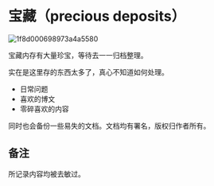 # 宝藏（precious deposits）
![1f8d000698973a4a5580](https://user-images.githubusercontent.com/3362121/40420311-a3931fc4-5eba-11e8-94e0-c76eb5fd4065.jpg)

宝藏内存有大量珍宝，等待去一一归档整理。


实在是这里存的东西太多了，真心不知道如何处理。

- 日常问题
- 喜欢的博文
- 零碎喜欢的内容

同时也会备份一些易失的文档。文档均有署名，版权归作者所有。

## 备注
所记录内容均被去敏过。

